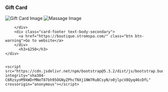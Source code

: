 <!DOCTYPE html>
<html lang="en">
<head>
    <meta charset="UTF-8">
    <meta name="viewport" content="width=device-width, initial-scale=1.0">
    <title>Document</title>
    <link href="https://cdn.jsdelivr.net/npm/bootstrap@5.3.2/dist/css/bootstrap.min.css" rel="stylesheet" integrity="sha384-T3c6CoIi6uLrA9TneNEoa7RxnatzjcDSCmG1MXxSR1GAsXEV/Dwwykc2MPK8M2HN" crossorigin="anonymous">
    <link rel="stylesheet" href="css/styles.css" >
</head>
<body>
    <div class="card text-center">
        <div class="card-header">
          <h3>Gift Card</h3>
        </div>
        <div class="card-body">
          <img id = "logo" src="images/strom-logo.PNG" alt="Gift Card Image" class="img-fluid">
          <img id = "massage" src="images/massage.PNG" class="img-fluid" alt="Massage Image">
          
        </div>
        <div class="card-footer text-body-secondary">
          <a href="https://boutique.stromspa.com/" class="btn btn-warning">Go to website</a>
        </div>
          <h3>$250</h3>
    </div>
    

    <script src="https://cdn.jsdelivr.net/npm/bootstrap@5.3.2/dist/js/bootstrap.bundle.min.js" integrity="sha384-C6RzsynM9kWDrMNeT87bh95OGNyZPhcTNXj1NW7RuBCsyN/o0jlpcV8Qyq46cDfL" crossorigin="anonymous"></script>
</body>
</html>

